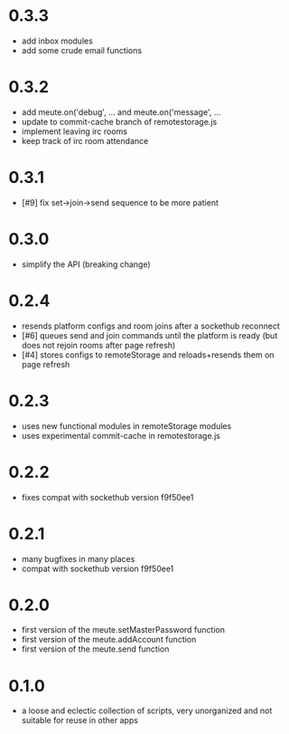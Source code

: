 # 0.3.3

* add inbox modules
* add some crude email functions

# 0.3.2

* add meute.on('debug', ... and meute.on('message', ...
* update to commit-cache branch of remotestorage.js
* implement leaving irc rooms
* keep track of irc room attendance

# 0.3.1

* [#9] fix set->join->send sequence to be more patient

# 0.3.0

* simplify the API (breaking change)

# 0.2.4

* resends platform configs and room joins after a sockethub reconnect
* [#6] queues send and join commands until the platform is ready (but does not rejoin rooms after page refresh)
* [#4] stores configs to remoteStorage and reloads+resends them on page refresh

# 0.2.3

* uses new functional modules in remoteStorage modules
* uses experimental commit-cache in remotestorage.js

# 0.2.2

* fixes compat with sockethub version f9f50ee1

# 0.2.1

* many bugfixes in many places
* compat with sockethub version f9f50ee1

# 0.2.0

* first version of the meute.setMasterPassword function
* first version of the meute.addAccount function
* first version of the meute.send function

# 0.1.0

* a loose and eclectic collection of scripts, very unorganized and not suitable for reuse in other apps